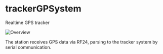 # trackerGPSystem
Realtime GPS tracker

![Overview](https://github.com/mustaffxx/trackerGPSystem/blob/master/img/picture1.PNG?raw=true)

The station receives GPS data via RF24, parsing to the tracker system by serial communication.
